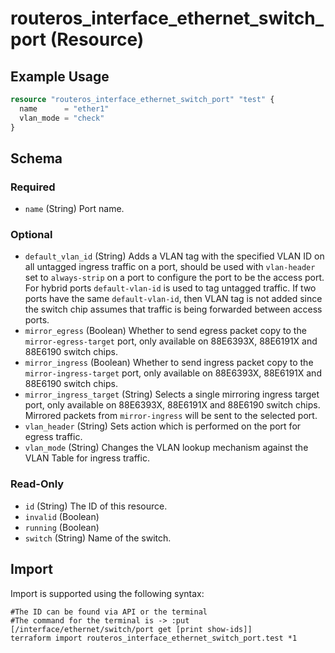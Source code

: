 # routeros_interface_ethernet_switch_port (Resource)


## Example Usage
```terraform
resource "routeros_interface_ethernet_switch_port" "test" {
  name      = "ether1"
  vlan_mode = "check"
}
```

<!-- schema generated by tfplugindocs -->
## Schema

### Required

- `name` (String) Port name.

### Optional

- `default_vlan_id` (String) Adds a VLAN tag with the specified VLAN ID on all untagged ingress traffic on a port, should be used with ```vlan-header``` set to ```always-strip``` on a port to configure the port to be the access port. For hybrid ports ```default-vlan-id``` is used to tag untagged traffic. If two ports have the same ```default-vlan-id```, then VLAN tag is not added since the switch chip assumes that traffic is being forwarded between access ports.
- `mirror_egress` (Boolean) Whether to send egress packet copy to the `mirror-egress-target` port, only available on 88E6393X, 88E6191X and 88E6190 switch chips.
- `mirror_ingress` (Boolean) Whether to send ingress packet copy to the `mirror-ingress-target` port, only available on 88E6393X, 88E6191X and 88E6190 switch chips.
- `mirror_ingress_target` (String) Selects a single mirroring ingress target port, only available on  88E6393X, 88E6191X and 88E6190 switch chips. Mirrored packets from `mirror-ingress` will be sent to the selected port.
- `vlan_header` (String) Sets action which is performed on the port for egress traffic.
- `vlan_mode` (String) Changes the VLAN lookup mechanism against the VLAN Table for ingress traffic.

### Read-Only

- `id` (String) The ID of this resource.
- `invalid` (Boolean)
- `running` (Boolean)
- `switch` (String) Name of the switch.

## Import
Import is supported using the following syntax:
```shell
#The ID can be found via API or the terminal
#The command for the terminal is -> :put [/interface/ethernet/switch/port get [print show-ids]]
terraform import routeros_interface_ethernet_switch_port.test *1
```
